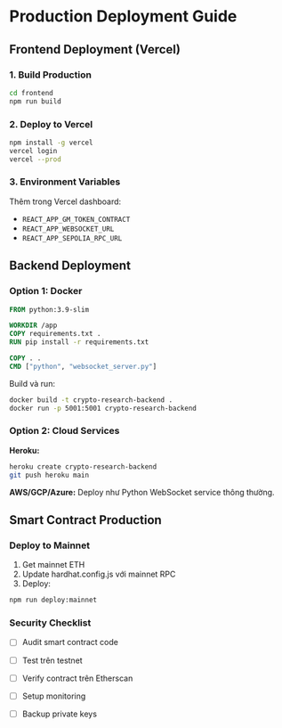 # Production Deployment Guide

## Frontend Deployment (Vercel)

### 1. Build Production

```bash
cd frontend
npm run build
```

### 2. Deploy to Vercel

```bash
npm install -g vercel
vercel login
vercel --prod
```

### 3. Environment Variables

Thêm trong Vercel dashboard:
- `REACT_APP_GM_TOKEN_CONTRACT`
- `REACT_APP_WEBSOCKET_URL`
- `REACT_APP_SEPOLIA_RPC_URL`

## Backend Deployment

### Option 1: Docker

```dockerfile
FROM python:3.9-slim

WORKDIR /app
COPY requirements.txt .
RUN pip install -r requirements.txt

COPY . .
CMD ["python", "websocket_server.py"]
```

Build và run:
```bash
docker build -t crypto-research-backend .
docker run -p 5001:5001 crypto-research-backend
```

### Option 2: Cloud Services

**Heroku:**
```bash
heroku create crypto-research-backend
git push heroku main
```

**AWS/GCP/Azure:**
Deploy như Python WebSocket service thông thường.

## Smart Contract Production

### Deploy to Mainnet

1. Get mainnet ETH
2. Update hardhat.config.js với mainnet RPC
3. Deploy:

```bash
npm run deploy:mainnet
```

### Security Checklist

- [ ] Audit smart contract code
- [ ] Test trên testnet 
- [ ] Verify contract trên Etherscan
- [ ] Setup monitoring
- [ ] Backup private keys

